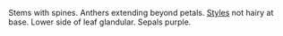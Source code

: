Stems with spines. Anthers extending beyond petals. [Styles](./style.html) not hairy at base. Lower side of leaf glandular. Sepals purple.
